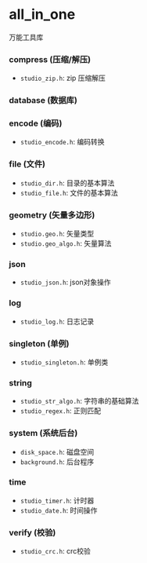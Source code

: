 # all_in_one

万能工具库

### compress (压缩/解压)

- `studio_zip.h`: zip 压缩解压 


### database (数据库)


### encode (编码)

- `studio_encode.h`: 编码转换


### file (文件)

- `studio_dir.h`: 目录的基本算法
- `studio_file.h`: 文件的基本算法


### geometry (矢量多边形)

- `studio.geo.h`: 矢量类型
- `studio.geo_algo.h`: 矢量算法


### json

- `studio_json.h`: json对象操作


### log

- `studio_log.h`: 日志记录


### singleton (单例)

- `studio_singleton.h`: 单例类


### string

- `studio_str_algo.h`: 字符串的基础算法
- `studio_regex.h`: 正则匹配

### system (系统后台)

- `disk_space.h`: 磁盘空间
- `background.h`: 后台程序


### time

- `studio_timer.h`: 计时器
- `studio_date.h`: 时间操作


### verify (校验)

- `studio_crc.h`: crc校验






